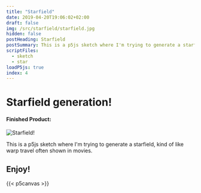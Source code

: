 ```yaml
---
title: "Starfield"
date: 2019-04-20T19:06:02+02:00
draft: false
img: /src/starfield/starfield.jpg
hidden: false
postHeading: Starfield
postSummary: This is a p5js sketch where I'm trying to generate a starfield, kind of like warp travel often shown in movies.
scriptFiles:
  - sketch
  - star
loadP5js: true
index: 4
---
```


# Starfield generation!

#### Finished Product:

![Starfield!](/src/starfield/starfield.jpg)

This is a p5js sketch where I'm trying to generate a starfield, kind of like warp travel often shown in movies.

## Enjoy!

{{< p5canvas >}}

